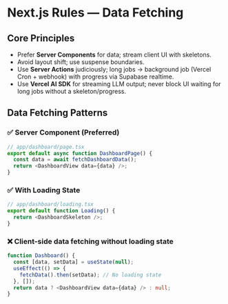 # Next.js Rules — Data Fetching

## Core Principles
- Prefer **Server Components** for data; stream client UI with skeletons.
- Avoid layout shift; use suspense boundaries.
- Use **Server Actions** judiciously; long jobs → background job (Vercel Cron + webhook) with progress via Supabase realtime.
- Use **Vercel AI SDK** for streaming LLM output; never block UI waiting for long jobs without a skeleton/progress.

## Data Fetching Patterns

### ✅ Server Component (Preferred)
```typescript
// app/dashboard/page.tsx
export default async function DashboardPage() {
  const data = await fetchDashboardData();
  return <DashboardView data={data} />;
}
```

### ✅ With Loading State
```typescript
// app/dashboard/loading.tsx
export default function Loading() {
  return <DashboardSkeleton />;
}
```

### ❌ Client-side data fetching without loading state
```typescript
function Dashboard() {
  const [data, setData] = useState(null);
  useEffect(() => {
    fetchData().then(setData); // No loading state
  }, []);
  return data ? <DashboardView data={data} /> : null;
}
```
